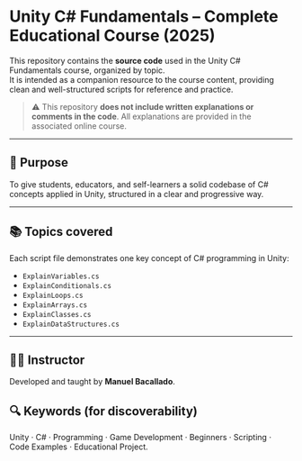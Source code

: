 # Unity C# Fundamentals – Complete Educational Course (2025)

This repository contains the **source code** used in the Unity C# Fundamentals course, organized by topic.  
It is intended as a companion resource to the course content, providing clean and well-structured scripts for reference and practice.

> ⚠️ This repository **does not include written explanations or comments in the code**. All explanations are provided in the associated online course.

---

## 🎯 Purpose

To give students, educators, and self-learners a solid codebase of C# concepts applied in Unity, structured in a clear and progressive way.

---

## 📚 Topics covered

Each script file demonstrates one key concept of C# programming in Unity:

- `ExplainVariables.cs`
- `ExplainConditionals.cs`
- `ExplainLoops.cs`
- `ExplainArrays.cs`
- `ExplainClasses.cs`
- `ExplainDataStructures.cs`

---

## 👨‍🏫 Instructor

Developed and taught by **Manuel Bacallado**. 

## 🔍 Keywords (for discoverability)

Unity · C# · Programming · Game Development · Beginners · Scripting · Code Examples · Educational Project.

